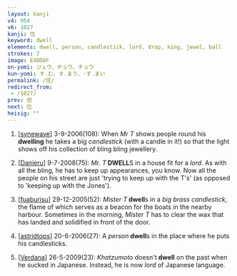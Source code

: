 ```yaml
---
layout: kanji
v4: 954
v6: 1027
kanji: 住
keyword: dwell
elements: dwell, person, candlestick, lord, drop, king, jewel, ball
strokes: 7
image: E4BD8F
on-yomi: ジュウ、ヂュウ、チュウ
kun-yomi: す.む、す.まう、-ず.まい
permalink: /住/
redirect_from:
 - /1027/
prev: 但
next: 位
heisig: ""
---
```


1) [<a href="http://kanji.koohii.com/profile/synewave">synewave</a>] 3-9-2006(108): When <em>Mr T</em> shows people round his <strong>dwelling</strong> he takes a big <em>candlestick</em> (with a candle in it!) so that the light shows off his collection of bling bling jewellery.

2) [<a href="http://kanji.koohii.com/profile/Danieru">Danieru</a>] 9-7-2008(75): <em>Mr. T</em><strong> DWELL</strong>S in a house fit for a <em>lord</em>. As with all the bling, he has to keep up appearances, you know. Now all the people on his street are just &#039;trying to keep up with the T&#039;s&#039; (as opposed to &#039;keeping up with the Jones&#039;).

3) [<a href="http://kanji.koohii.com/profile/fuaburisu">fuaburisu</a>] 29-12-2005(52): <em>Mister T</em><strong> dwell</strong>s in a <em>big brass candlestick</em>, the flame of which serves as a beacon for the boats in the nearby harbour. Sometimes in the morning, <em>Mister T</em> has to clear the wax that has landed and solidified in front of the door.

4) [<a href="http://kanji.koohii.com/profile/astridtops">astridtops</a>] 20-6-2006(27): A <em>person</em><strong> dwell</strong>s in the place where he puts his candlesticks.

5) [<a href="http://kanji.koohii.com/profile/Verdana">Verdana</a>] 26-5-2009(23): <em>Khatzumoto</em> doesn&#039;t<strong> dwell</strong> on the past when he sucked in Japanese. Instead, he is now <em>lord</em> of Japanese language.

